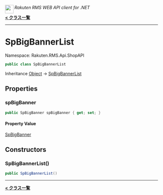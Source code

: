 <img align="left" style="height: 2em;" src="https://webservice.rakuten.co.jp/favicon.ico"><em>Rakuten RMS WEB API client for .NET</em>

[**< クラス一覧**](./)
- - -

# SpBigBannerList

Namespace: Rakuten.RMS.Api.ShopAPI

```csharp
public class SpBigBannerList
```

Inheritance [Object](https://docs.microsoft.com/en-us/dotnet/api/system.object) → [SpBigBannerList](./rakuten.rms.api.shopapi.spbigbannerlist)

## Properties

### <a id="properties-spbigbanner"/>**spBigBanner**

```csharp
public SpBigBanner spBigBanner { get; set; }
```

#### Property Value

[SpBigBanner](./rakuten.rms.api.shopapi.spbigbanner)<br>

## Constructors

### <a id="constructors-.ctor"/>**SpBigBannerList()**

```csharp
public SpBigBannerList()
```


- - -
[**< クラス一覧**](./)
